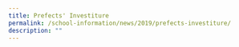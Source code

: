 ```yaml
---
title: Prefects' Investiture
permalink: /school-information/news/2019/prefects-investiture/
description: ""
---
```

